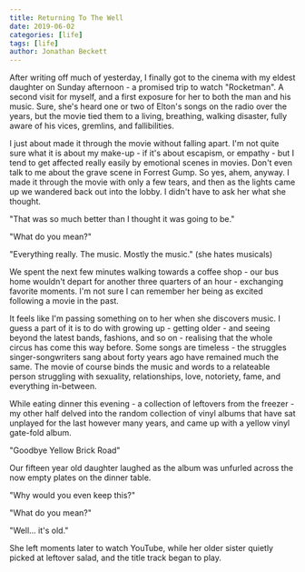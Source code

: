 ```yaml
---
title: Returning To The Well
date: 2019-06-02
categories: [life]
tags: [life]
author: Jonathan Beckett
---
```


After writing off much of yesterday, I finally got to the cinema with my eldest daughter on Sunday afternoon - a promised trip to watch "Rocketman". A second visit for myself, and a first exposure for her to both the man and his music. Sure, she's heard one or two of Elton's songs on the radio over the years, but the movie tied them to a living, breathing, walking disaster, fully aware of his vices, gremlins, and fallibilities.

I just about made it through the movie without falling apart. I'm not quite sure what it is about my make-up - if it's about escapism, or empathy - but I tend to get affected really easily by emotional scenes in movies. Don't even talk to me about the grave scene in Forrest Gump. So yes, ahem, anyway. I made it through the movie with only a few tears, and then as the lights came up we wandered back out into the lobby. I didn't have to ask her what she thought.

"That was so much better than I thought it was going to be."

"What do you mean?"

"Everything really. The music. Mostly the music." (she hates musicals)

We spent the next few minutes walking towards a coffee shop - our bus home wouldn't depart for another three quarters of an hour - exchanging favorite moments. I'm not sure I can remember her being as excited following a movie in the past.

It feels like I'm passing something on to her when she discovers music. I guess a part of it is to do with growing up - getting older - and seeing beyond the latest bands, fashions, and so on - realising that the whole circus has come this way before. Some songs are timeless - the struggles singer-songwriters sang about forty years ago have remained much the same. The movie of course binds the music and words to a relateable person struggling with sexuality, relationships, love, notoriety, fame, and everything in-between.

While eating dinner this evening - a collection of leftovers from the freezer - my other half delved into the random collection of vinyl albums that have sat unplayed for the last however many years, and came up with a yellow vinyl gate-fold album.

"Goodbye Yellow Brick Road"

Our fifteen year old daughter laughed as the album was unfurled across the now empty plates on the dinner table.

"Why would you even keep this?"

"What do you mean?"

"Well... it's old."

She left moments later to watch YouTube, while her older sister quietly picked at leftover salad, and the title track began to play.